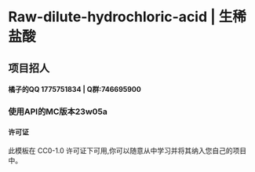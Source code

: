 # Raw-dilute-hydrochloric-acid | 生稀盐酸

## 项目招人
#### 橘子的QQ 1775751834 | Q群:746695900
###  使用API的MC版本23w05a

#### 许可证
此模板在 CC0-1.0 许可证下可用,你可以随意从中学习并将其纳入您自己的项目中。

